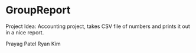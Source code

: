 # GroupReport

Project Idea: Accounting project, takes CSV file of numbers and prints it out in a nice report.

Prayag Patel
Ryan Kim
